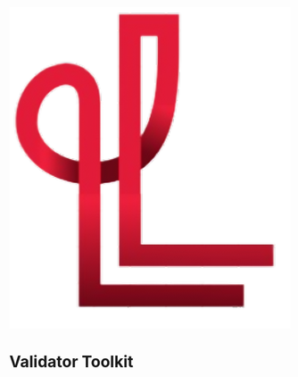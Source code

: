 <p align="center">
  <img src="./media/logo.png" with="100px" alt="Logo">
</p>

# Validator Toolkit
